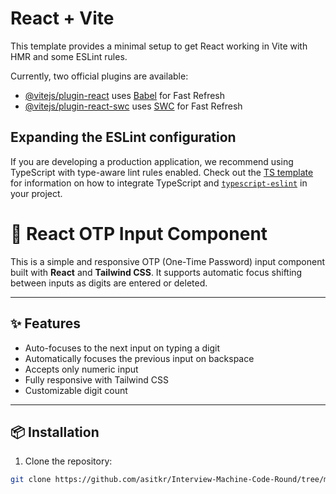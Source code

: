 # React + Vite

This template provides a minimal setup to get React working in Vite with HMR and some ESLint rules.

Currently, two official plugins are available:

- [@vitejs/plugin-react](https://github.com/vitejs/vite-plugin-react/blob/main/packages/plugin-react) uses [Babel](https://babeljs.io/) for Fast Refresh
- [@vitejs/plugin-react-swc](https://github.com/vitejs/vite-plugin-react/blob/main/packages/plugin-react-swc) uses [SWC](https://swc.rs/) for Fast Refresh

## Expanding the ESLint configuration

If you are developing a production application, we recommend using TypeScript with type-aware lint rules enabled. Check out the [TS template](https://github.com/vitejs/vite/tree/main/packages/create-vite/template-react-ts) for information on how to integrate TypeScript and [`typescript-eslint`](https://typescript-eslint.io) in your project.

# 🔐 React OTP Input Component

This is a simple and responsive OTP (One-Time Password) input component built with **React** and **Tailwind CSS**. It supports automatic focus shifting between inputs as digits are entered or deleted.

---

## ✨ Features

- Auto-focuses to the next input on typing a digit
- Automatically focuses the previous input on backspace
- Accepts only numeric input
- Fully responsive with Tailwind CSS
- Customizable digit count

---

## 📦 Installation

1. Clone the repository:

```bash
git clone https://github.com/asitkr/Interview-Machine-Code-Round/tree/main/OTP%20Input%20(Flipkart%2C%20Swiggy%2C%20Myntra)

